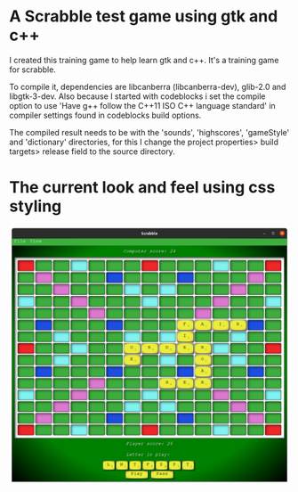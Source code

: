 # A Scrabble test game using gtk and c++

I created this training game to help learn gtk and c++. It's a training game for scrabble.

To compile it, dependencies are libcanberra (libcanberra-dev), glib-2.0 and libgtk-3-dev. Also because I started with codeblocks i set the compile option to use 'Have g++ follow the C++11 ISO C++ language standard' in compiler settings found in codeblocks build options.

The compiled result needs to be with the 'sounds', 'highscores', 'gameStyle' and 'dictionary' directories, for this I change the project properties> build targets> release field to the source directory.

# The current look and feel using css styling

<img width="512" alt="example" src="https://github.com/pigeonism/gtkScrabbleTest-Old/blob/master/example.png">

